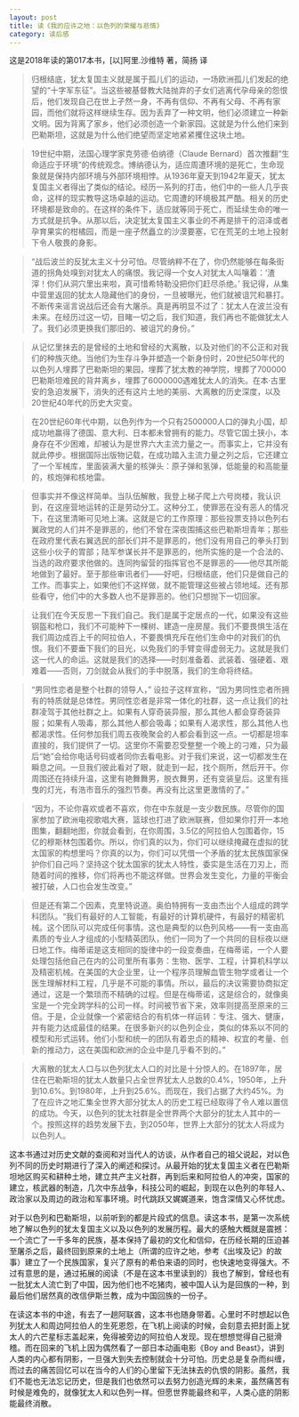 ```yaml
---
layout: post
title: 读《我的应许之地：以色列的荣耀与悲情》
category: 读后感
---
```

这是2018年读的第017本书，[以]阿里.沙维特 著，简扬 译

>归根结底，犹太复国主义就是属于孤儿们的运动，一场欧洲孤儿们发起的绝望的“十字军东征”。当这些被基督教大陆抛弃的子女们逃离代孕母亲的怨恨后，他们发现自己在世上孑然一身，不再有信仰、不再有父母、不再有家园，而他们就将这样继续生存。因为丢弃了一种文明，他们必须建立一种新文明。因为背离了家乡，他们必须创造一个新家园。这就是为什么他们来到巴勒斯坦，这就是为什么他们绝望而坚定地紧紧攫住这块土地。

>19世纪中期，法国心理学家克劳德·伯纳德（Claude Bernard）首次推翻“生命适应于环境”的传统观念。博纳德认为，适应周遭环境的是死亡，生命现象就是保持内部环境与外部环境相悖。从1936年夏天到1942年夏天，犹太复国主义者得出了类似的结论。经历一系列的打击，他们中的一些人几乎丧命，这样的现实教导这场卓越的运动。它周遭的环境极其严酷。相关的历史环境都是致命的。在这样的条件下，适应就等同于死亡，而延续生命的唯一方式就是抗争。从那以后，决定犹太复国主义事业的不再是排干的沼泽或者孕育果实的柑橘园，而是一座孑然矗立的沙漠要塞，它在荒芜的土地上投射下令人敬畏的身影。

>“战后波兰的反犹太主义十分可怕。尽管纳粹不在了，你仍然能够在每条街道的拐角处嗅到对犹太人的痛恨。我记得一个女人对犹太人叫嚷着：‘渣滓！你们从洞穴里出来啦，真可惜希特勒没把你们赶尽杀绝。’ 我记得，从集中营里返回的犹太人隐藏他们的身份，一旦被曝光，他们就被诅咒和暴打。不断传来谣言说战后还会有大屠杀。真是再明显不过了：犹太人在波兰没有未来。在经历过这一切，目睹一切之后，我们知道，我们再也不能做犹太人了。我们必须更换我们那旧的、被诅咒的身份。”

>从记忆里抹去的是曾经的土地和曾经的大离散，以及对他们的不公正和对我们的种族灭绝。当他们为生存斗争并塑造一个新身份时，20世纪50年代的以色列人埋葬了巴勒斯坦的果园，埋葬了犹太教的神学院，埋葬了700000巴勒斯坦难民的背井离乡，埋葬了6000000遇难犹太人的消失。在本·古里安的急迫发展下，消失的还有这片土地的美丽、大离散的历史深度，以及20世纪40年代的历史大灾变。

>在20世纪60年代中期，以色列作为一个只有2500000人口的弹丸小国，却成功地赢得了德国、意大利、日本都未曾拥有的能力。尽管它国土狭小，本身存在不少困难，却被认为是世界六大主流力量之一。而事实上，它并没有就此停步。根据国际出版物记载，在成功踏入主流力量之列之后，它还建立了一个军械库，里面装满大量的核弹头：原子弹和氢弹，低能量的和高能量的，核炮弹和核地雷。

>但事实并不像这样简单。当队伍解散，我登上梯子爬上六号岗楼，我认识到，在这座营地运转的正是劳动分工。这种分工，使罪恶在没有恶人的情况下，在这里清晰可见地上演。这就是它的工作原理：那些投票支持以色列右翼政党的人们并不是罪恶的，他们不曾在深夜围捕这些巴勒斯坦青年；那些在政府里代表右翼选民的部长们并不是罪恶的，他们没有用自己的拳头打到这些小伙子的胃部；陆军参谋长并不是罪恶的，他所实施的是一个合法的、当选的政府要求他做的。连同拘留营的指挥官也不是罪恶的——他尽其所能地做到了最好。至于那些审讯者们——好吧，归根结底，他们只是做自己的工作。而事实上，如果他们不这样做，就不能管理这些被占领地域。还有那些看守，他们中的大多数人也不是罪恶的。他们只想抛下一切回家。

>让我们在今天反思一下我们自己。我们是属于定居点的一代，如果没有这些钢盔和枪口，我们不可能种下一棵树、建造一座房屋。我们不要畏惧生活在我们周边成百上千的阿拉伯人，不要畏惧充斥在他们生命中的对我们的仇恨。我们不要垂下我们的目光，以免我们的手臂变得虚弱无力。这就是我们这一代人的命运。这就是我们的选择——时刻准备着、武装着、强硬着、艰难着——否则，刀剑就会从我们的手中脱落，我们的生命将终结。

>“男同性恋者是整个社群的领导人，” 设拉子这样宣称，“因为男同性恋者所拥有的特质就是总体性。男同性恋者是非常一体化的社群，这一点让我们的社群凌驾于其他社群之上。如果有人穿奇装异服，那么其他人都会穿奇装异服；如果有人吸毒，那么其他人都会吸毒；如果有人渴求性，那么其他人也都渴求性。任何参加我们周五夜晚聚会的人都会看到这一点。一切都是坦率直接的，我们提供了一切。这里你不需要忍受整整一个晚上的刁难，只为最后“她”会给你电话号码或者同你去看电影。对于我们来说，这一切都发生在瞬息之间。一旦我们彼此看对了眼，就走到一起，找个厕所，然后开干。你周围还在持续升温，这里有艳舞舞男，脱衣舞男，还有变装皇后。这里有摇曳的灯光，有浩市音乐的强烈节奏。再没有比这里更激情的了。”

>“因为，不论你喜欢或者不喜欢，你在中东就是一支少数民族。尽管你的国家参加了欧洲电视歌唱大赛，篮球也打进了欧洲联赛，但如果你打开一本地图集，翻翻地图，你就会看到，在你周围，3.5亿的阿拉伯人包围着你，15亿的穆斯林包围着你。所以，你们真的以为，你们可以继续掩藏在虚拟的犹太国家的构想里吗？你真的以为，你们可以凭借一个矛盾的犹太民族国家保护你们自己吗？坚持这个犹太国家的犹太人特性，委实是生活在刀刃上，而随着时间的推移，你们将再也不能这样做。世界会发生变化，力量的平衡会被打破，人口也会发生改变。”

>但是还有第二个因素，克里特说道。奥伯特拥有一支由杰出个人组成的跨学科团队。“我们有最好的人工智能，有最好的计算机硬件，有最好的精密机械。这个团队可以完成任何事情。这也是典型的以色列风格——有一支由高素质的专业人才组成的小型精英团队，他们一同为了一个共同的目标夜以继日地工作。梅蒂诺是这支相同的旋律中的一段变奏曲，在梅蒂诺，一个人要处理包括他自己在内的公司里所有事务：生物、医学、工程，计算机科学以及精密机械。在美国的大企业里，让一个程序员理解血管生物学或者让一个医生理解材料工程，几乎是不可能的事情。所以，最后的决议需要协商拟定通过，这是一个繁琐而不精确的过程。但是在梅蒂诺，这是综合的，就像奥宝是一个完全跨学科的公司一样。时间被节省下来，效率则提高至原来的三倍。于是，企业就像一个紧密结合的有机体一样运转：专注、强大、健康，并有能力达成最佳的结果。在很多新兴的以色列企业，类似的体系以不同的模型和形式运转。他们小型和统一的团队有着忠贞的精神、权宜的考量、创新的推动力，这在美国和欧洲的企业中是几乎看不到的。”

>大离散的犹太人口与以色列犹太人口的对比是十分惊人的。在1897年，居住在巴勒斯坦的犹太人数量只占全世界犹太人总数的0.4%，1950年，上升到10.6%。到1980年，上升到25.6%。而现在，我们占据了大约45%。为了在应许之地汇集全世界大部分犹太人的历史工程已经取得了令人难以置信的成功。今天，以色列的犹太社群是全世界两个大部分的犹太人其中的一个。按照这样的趋势发展下去，到2050年，世界上大部分的犹太人将成为以色列人。

这本书通过对历史文献的查阅和对当代人的访谈，从作者自己的祖父说起，对以色列不同的历史时期进行了深入的阐述和探讨。从最开始的犹太复国主义者在巴勒斯坦地区购买和耕种土地，建立共产主义社群，再到后来和阿拉伯人的冲突，国家的建立，核武器的制造，几次中东战争，科技公司的崛起，到现在以色列的年轻人、政治家以及周边的政治和军事环境。时代跳跃又娓娓道来，饱含深情又心怀忧虑。

对于以色列和巴勒斯坦，以前听到的都是片段式的信息。读这本书，是第一次系统地了解以色列的犹太复国主义以及以色列的发展历程。最大的感触大概就是震撼：一个流亡了一千多年的民族，基本保持了最初的文化和信仰，在历经长期的压迫甚至屠杀之后，最终回到原来的土地上（所谓的应许之地，参考《出埃及记》的故事）建立了一个民族国家，复兴了原有的希伯来语的同时，也快速地变得强大。不过有意思的是，通过拓展的阅读（不是在这本书里读到的）我也了解到，曾经也有一批犹太人流亡到了中国，因为他们也不吃猪肉，被中国人认为是回族的一种，到最后他们居然真的改信伊斯兰教，成为中国回族的一份子。

在读这本书的中途，有去了一趟阿联酋，这本书也随身带着。心里时不时想起以色列犹太人和周边阿拉伯人的生死恩怨，在飞机上阅读的时候，会刻意去把封面上犹太人的六芒星标志盖起来，免得被旁边的阿拉伯人发现。现在想想觉得自己挺滑稽。而在回来的飞机上因为偶然看了一部日本动画电影《Boy and Beast》，讲到人类的内心都有阴影，一旦强大到失去控制就会十分可怕。历史总是复杂而纠缠，而过去的痛苦回忆可以在当今的人们的心里留下无法抹去的仇恨的阴影。虽然，我们不能也无法忘记历史，但是我们也依然可以去努力创造光辉的未来，虽然痛苦有时候是难免的，就像犹太人和以色列一样。但愿世界能最终和平，人类心底的阴影能最终消散。